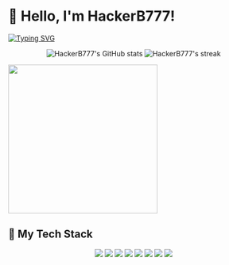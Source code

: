 # 👋 Hello, I'm HackerB777! 

[![Typing SVG](https://readme-typing-svg.demolab.com?font=Fira+Code&pause=1000&color=22F729&width=435&lines=Full+Stack+Developer;Cyber+Security+Enthusiast;Open+Source+Contributor;Tech+Innovator)](https://git.io/typing-svg)

<p align="center">
  <img src="https://github-readme-stats.vercel.app/api?username=HackerB777&show_icons=true&theme=dark&count_private=true" alt="HackerB777's GitHub stats" />
  <img src="https://github-readme-streak-stats.herokuapp.com/?user=HackerB777&theme=dark" alt="HackerB777's streak" />
</p>
<img src="https://lottie.host/unique-link-here" width="300px" />

## 🚀 My Tech Stack

<p align="center">
  <!-- Languages -->
  <img src="https://skillicons.dev/icons?i=js,python,java,cpp&theme=dark" />
  
  <!-- Frontend -->
  <img src="https://skillicons.dev/icons?i=react,vue,html,css,tailwind&theme=dark" />

  <!-- Backend -->
  <img src="https://skillicons.dev/icons?i=nodejs,express,django,flask&theme=dark" />

  <!-- Databases -->
  <img src="https://skillicons.dev/icons?i=mongodb,postgres,mysql&theme=dark" />

  <!-- DevOps -->
  <img src="https://skillicons.dev/icons?i=docker,aws,git,githubactions&theme=dark" />

  <!-- Cybersecurity -->
  <img src="https://img.shields.io/badge/Cybersecurity-%F0%9F%94%92-black?style=for-the-badge" />
  <img src="https://img.shields.io/badge/Ethical%20Hacking-%E2%9A%A1-darkgreen?style=for-the-badge" />
  <img src="https://img.shields.io/badge/Cryptography-%F0%9F%94%90-7e57c2?style=for-the-badge" />
</p>
 

